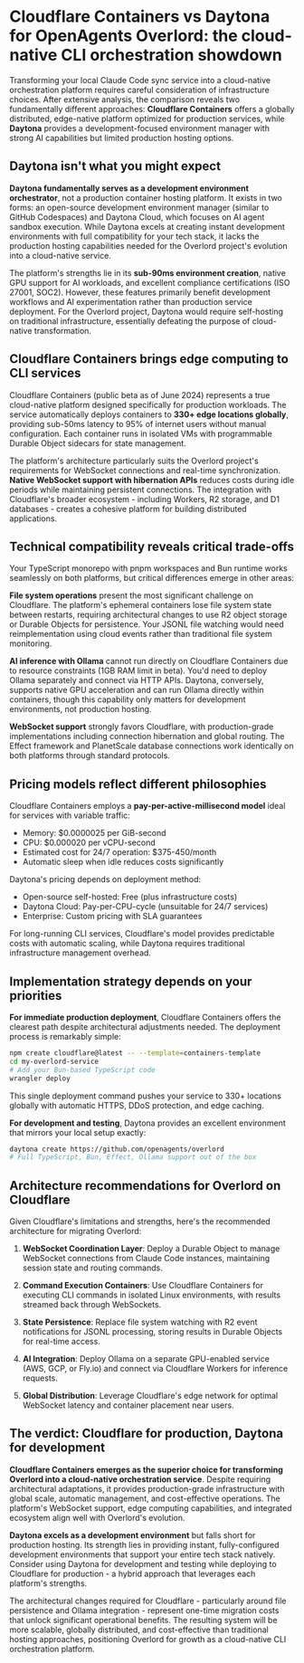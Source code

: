 # Cloudflare Containers vs Daytona for OpenAgents Overlord: the cloud-native CLI orchestration showdown

Transforming your local Claude Code sync service into a cloud-native orchestration platform requires careful consideration of infrastructure choices. After extensive analysis, the comparison reveals two fundamentally different approaches: **Cloudflare Containers** offers a globally distributed, edge-native platform optimized for production services, while **Daytona** provides a development-focused environment manager with strong AI capabilities but limited production hosting options.

## Daytona isn't what you might expect

**Daytona fundamentally serves as a development environment orchestrator**, not a production container hosting platform. It exists in two forms: an open-source development environment manager (similar to GitHub Codespaces) and Daytona Cloud, which focuses on AI agent sandbox execution. While Daytona excels at creating instant development environments with full compatibility for your tech stack, it lacks the production hosting capabilities needed for the Overlord project's evolution into a cloud-native service.

The platform's strengths lie in its **sub-90ms environment creation**, native GPU support for AI workloads, and excellent compliance certifications (ISO 27001, SOC2). However, these features primarily benefit development workflows and AI experimentation rather than production service deployment. For the Overlord project, Daytona would require self-hosting on traditional infrastructure, essentially defeating the purpose of cloud-native transformation.

## Cloudflare Containers brings edge computing to CLI services

Cloudflare Containers (public beta as of June 2024) represents a true cloud-native platform designed specifically for production workloads. The service automatically deploys containers to **330+ edge locations globally**, providing sub-50ms latency to 95% of internet users without manual configuration. Each container runs in isolated VMs with programmable Durable Object sidecars for state management.

The platform's architecture particularly suits the Overlord project's requirements for WebSocket connections and real-time synchronization. **Native WebSocket support with hibernation APIs** reduces costs during idle periods while maintaining persistent connections. The integration with Cloudflare's broader ecosystem - including Workers, R2 storage, and D1 databases - creates a cohesive platform for building distributed applications.

## Technical compatibility reveals critical trade-offs

Your TypeScript monorepo with pnpm workspaces and Bun runtime works seamlessly on both platforms, but critical differences emerge in other areas:

**File system operations** present the most significant challenge on Cloudflare. The platform's ephemeral containers lose file system state between restarts, requiring architectural changes to use R2 object storage or Durable Objects for persistence. Your JSONL file watching would need reimplementation using cloud events rather than traditional file system monitoring.

**AI inference with Ollama** cannot run directly on Cloudflare Containers due to resource constraints (1GB RAM limit in beta). You'd need to deploy Ollama separately and connect via HTTP APIs. Daytona, conversely, supports native GPU acceleration and can run Ollama directly within containers, though this capability only matters for development environments, not production hosting.

**WebSocket support** strongly favors Cloudflare, with production-grade implementations including connection hibernation and global routing. The Effect framework and PlanetScale database connections work identically on both platforms through standard protocols.

## Pricing models reflect different philosophies

Cloudflare Containers employs a **pay-per-active-millisecond model** ideal for services with variable traffic:
- Memory: $0.0000025 per GiB-second
- CPU: $0.000020 per vCPU-second
- Estimated cost for 24/7 operation: $375-450/month
- Automatic sleep when idle reduces costs significantly

Daytona's pricing depends on deployment method:
- Open-source self-hosted: Free (plus infrastructure costs)
- Daytona Cloud: Pay-per-CPU-cycle (unsuitable for 24/7 services)
- Enterprise: Custom pricing with SLA guarantees

For long-running CLI services, Cloudflare's model provides predictable costs with automatic scaling, while Daytona requires traditional infrastructure management overhead.

## Implementation strategy depends on your priorities

**For immediate production deployment**, Cloudflare Containers offers the clearest path despite architectural adjustments needed. The deployment process is remarkably simple:

```bash
npm create cloudflare@latest -- --template=containers-template
cd my-overlord-service
# Add your Bun-based TypeScript code
wrangler deploy
```

This single deployment command pushes your service to 330+ locations globally with automatic HTTPS, DDoS protection, and edge caching.

**For development and testing**, Daytona provides an excellent environment that mirrors your local setup exactly:

```bash
daytona create https://github.com/openagents/overlord
# Full TypeScript, Bun, Effect, Ollama support out of the box
```

## Architecture recommendations for Overlord on Cloudflare

Given Cloudflare's limitations and strengths, here's the recommended architecture for migrating Overlord:

1. **WebSocket Coordination Layer**: Deploy a Durable Object to manage WebSocket connections from Claude Code instances, maintaining session state and routing commands.

2. **Command Execution Containers**: Use Cloudflare Containers for executing CLI commands in isolated Linux environments, with results streamed back through WebSockets.

3. **State Persistence**: Replace file system watching with R2 event notifications for JSONL processing, storing results in Durable Objects for real-time access.

4. **AI Integration**: Deploy Ollama on a separate GPU-enabled service (AWS, GCP, or Fly.io) and connect via Cloudflare Workers for inference requests.

5. **Global Distribution**: Leverage Cloudflare's edge network for optimal WebSocket latency and container placement near users.

## The verdict: Cloudflare for production, Daytona for development

**Cloudflare Containers emerges as the superior choice for transforming Overlord into a cloud-native orchestration service**. Despite requiring architectural adaptations, it provides production-grade infrastructure with global scale, automatic management, and cost-effective operations. The platform's WebSocket support, edge computing capabilities, and integrated ecosystem align well with Overlord's evolution.

**Daytona excels as a development environment** but falls short for production hosting. Its strength lies in providing instant, fully-configured development environments that support your entire tech stack natively. Consider using Daytona for development and testing while deploying to Cloudflare for production - a hybrid approach that leverages each platform's strengths.

The architectural changes required for Cloudflare - particularly around file persistence and Ollama integration - represent one-time migration costs that unlock significant operational benefits. The resulting system will be more scalable, globally distributed, and cost-effective than traditional hosting approaches, positioning Overlord for growth as a cloud-native CLI orchestration platform.
